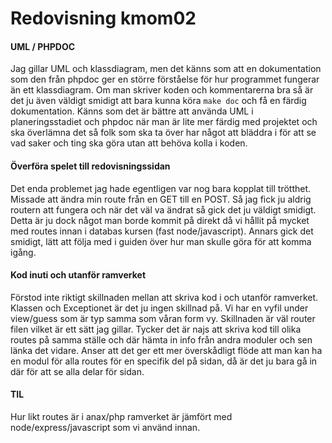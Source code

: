 ---
---
Redovisning kmom02
=========================

#### UML / PHPDOC
Jag gillar UML och klassdiagram, men det känns som att en dokumentation som den från phpdoc ger en större förståelse för hur programmet fungerar än ett klassdiagram. Om man skriver koden och kommentarerna bra så är det ju även väldigt smidigt att bara kunna köra `make doc` och få en färdig dokumentation.
Känns som det är bättre att använda UML i planeringsstadiet och phpdoc när man är lite mer färdig med projektet och ska överlämna det så folk som ska ta över har något att bläddra i för att se vad saker och ting ska göra utan att behöva kolla i koden.

#### Överföra spelet till redovisningssidan
Det enda problemet jag hade egentligen var nog bara kopplat till trötthet.
Missade att ändra min route från en GET till en POST.
Så jag fick ju aldrig routern att fungera och när det väl va ändrat så gick det ju väldigt smidigt.
Detta är ju dock något man borde kommit på direkt då vi hållit på mycket med routes innan i databas kursen (fast node/javascript).
Annars gick det smidigt, lätt att följa med i guiden över hur man skulle göra för att komma igång.

#### Kod inuti och utanför ramverket
Förstod inte riktigt skillnaden mellan att skriva kod i och utanför ramverket.
Klassen och Exceptionet är det ju ingen skillnad på.
Vi har en vyfil under view/guess som är typ samma som våran form vy.
Skillnaden är väl router filen vilket är ett sätt jag gillar.
Tycker det är najs att skriva kod till olika routes på samma ställe och där hämta in info från andra moduler och sen länka det vidare.
Anser att det ger ett mer överskådligt flöde att man kan ha en modul för alla routes för en specifik del på sidan,
då är det ju bara gå in där för att se alla delar för sidan.

#### TIL
Hur likt routes är i anax/php ramverket är jämfört med node/express/javascript som vi använd innan.
